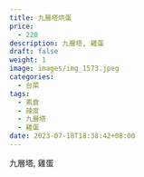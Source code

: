 ```yaml
---
title: 九層塔烘蛋
price:
  - 220
description: 九層塔, 雞蛋
draft: false
weight: 1
image: images/img_1573.jpeg
categories:
  - 台菜
tags:
  - 素食
  - 辣度
  - 九層塔
  - 雞蛋
date: 2023-07-18T18:38:42+08:00
---
```

九層塔, 雞蛋
